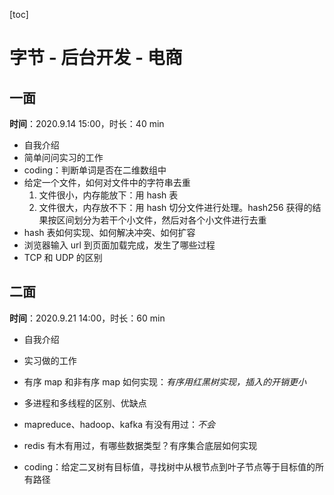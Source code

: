 [toc]

# 字节 - 后台开发 - 电商

## 一面

**时间**：2020.9.14 15:00，时长：40 min

- 自我介绍
- 简单问问实习的工作
- coding：判断单词是否在二维数组中
- 给定一个文件，如何对文件中的字符串去重
  1. 文件很小，内存能放下：用 hash 表
  2. 文件很大，内存放不下：用 hash 切分文件进行处理。hash256 获得的结果按区间划分为若干个小文件，然后对各个小文件进行去重
- hash 表如何实现、如何解决冲突、如何扩容
- 浏览器输入 url 到页面加载完成，发生了哪些过程
- TCP 和 UDP 的区别

## 二面

**时间**：2020.9.21 14:00，时长：60 min

- 自我介绍
- 实习做的工作

- 有序 map 和非有序 map 如何实现：*有序用红黑树实现，插入的开销更小*
- 多进程和多线程的区别、优缺点
- mapreduce、hadoop、kafka 有没有用过：*不会*
- redis 有木有用过，有哪些数据类型？有序集合底层如何实现

- coding：给定二叉树有目标值，寻找树中从根节点到叶子节点等于目标值的所有路径